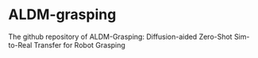 # ALDM-grasping
The github repository of ALDM-Grasping: Diffusion-aided Zero-Shot Sim-to-Real Transfer for Robot Grasping
